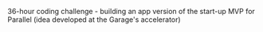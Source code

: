 36-hour coding challenge - building an app version of the start-up MVP for Parallel (idea developed at the Garage's accelerator)
